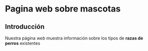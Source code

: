 # Pagina web sobre mascotas
 
## Introducción
Nuestra página *web* muestra información sobre los tipos de **razas de perros** existentes

